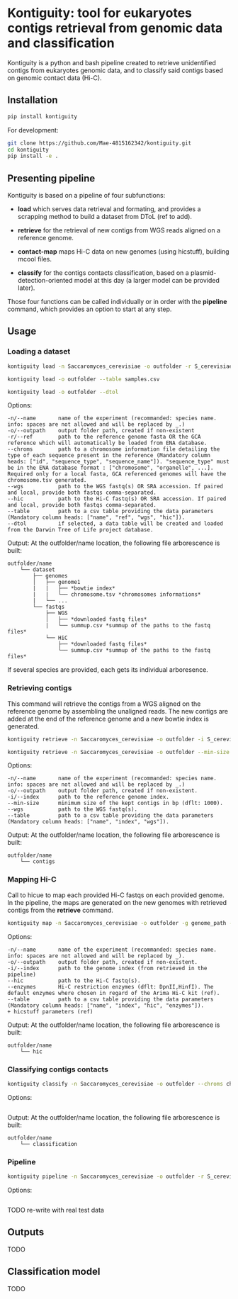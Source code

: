 # Kontiguity: tool for eukaryotes contigs retrieval from genomic data and classification

Kontiguity is a python and bash pipeline created to retrieve unidentified contigs from eukaryotes genomic data, and to classify said contigs based on genomic contact data (Hi-C).

## Installation

```bash
pip install kontiguity
```

For development:

```bash
git clone https://github.com/Mae-4815162342/kontiguity.git
cd kontiguity
pip install -e .
```

## Presenting pipeline

Kontiguity is based on a pipeline of four subfunctions:

- **load** which serves data retrieval and formating, and provides a scrapping method to build a dataset from DToL (ref to add).

- **retrieve** for the retrieval of new contigs from WGS reads aligned on a reference genome.

- **contact-map** maps Hi-C data on new genomes (using hicstuff), building mcool files.

- **classify** for the contigs contacts classification, based on a plasmid-detection-oriented model at this day (a larger model can be provided later).

Those four functions can be called individually or in order with the **pipeline** command, which provides an option to start at any step.

## Usage

### Loading a dataset

```bash
kontiguity load -n Saccaromyces_cerevisiae -o outfolder -r S_cerevisiae.fa --chroms chromosome.tsv --wgs fastq_wgs.fq.gz --hic fastq_R1.fq.gz,fastq_R2.fq.gz

kontiguity load -o outfolder --table samples.csv

kontiguity load -o outfolder --dtol
```

Options:
```
-n/--name       name of the experiment (recommanded: species name. info: spaces are not allowed and will be replaced by _.)
-o/--outpath    output folder path, created if non-existent
-r/--ref        path to the reference genome fasta OR the GCA reference which will automatically be loaded from ENA database.
--chroms        path to a chromosome information file detailing the type of each sequence present in the reference (Mandatory column heads: ["id", "sequence_type", "sequence_name"]). "sequence_type" must be in the ENA database format : ["chromosome", "organelle", ...]. Required only for a local fasta, GCA referenced genomes will have the chromosome.tsv generated.
--wgs           path to the WGS fastq(s) OR SRA accession. If paired and local, provide both fastqs comma-separated.
--hic           path to the Hi-C fastq(s) OR SRA accession. If paired and local, provide both fastqs comma-separated.
--table         path to a csv table providing the data parameters (Mandatory column heads: ["name", "ref", "wgs", "hic"]). 
--dtol          if selected, a data table will be created and loaded from the Darwin Tree of Life project database.
```

Output:
At the outfolder/name location, the following file arborescence is built:
```
outfolder/name
    └── dataset
        ├── genomes
        │   ├── genome1
        |   |   ├── *bowtie index*
        |   |   └── chromosome.tsv *chromosomes informations*
        |   └── ...
        └── fastqs
            ├── WGS
            │   ├── *downloaded fastq files*
            |   └── summup.csv *summup of the paths to the fastq files*
            └── HiC
                ├── *downloaded fastq files*
                └── summup.csv *summup of the paths to the fastq files*
```
If several species are provided, each gets its individual arboresence.

### Retrieving contigs

This command will retrieve the contigs from a WGS aligned on the reference genome by assembling the unaligned reads. The new contigs are added at the end of the reference genome and a new bowtie index is generated.

```bash
kontiguity retrieve -n Saccaromyces_cerevisiae -o outfolder -i S_cerevisiae --wgs fastq_wgs.fq.gz

kontiguity retrieve -n Saccaromyces_cerevisiae -o outfolder --min-size 1500 --table summup.csv
```

Options:
```
-n/--name       name of the experiment (recommanded: species name. info: spaces are not allowed and will be replaced by _.)
-o/--outpath    output folder path, created if non-existent.
-i/--index      path to the reference genome index.
--min-size      minimum size of the kept contigs in bp (dflt: 1000).
--wgs           path to the WGS fastq(s).
--table         path to a csv table providing the data parameters (Mandatory column heads: ["name", "index", "wgs"]). 
```

Output:
At the outfolder/name location, the following file arborescence is built:
```
outfolder/name
    └── contigs
```

### Mapping Hi-C

Call to hicue to map each provided Hi-C fastqs on each provided genome. In the pipeline, the maps are generated on the new genomes with retrieved contigs from the **retrieve** command.

```bash
kontiguity map -n Saccaromyces_cerevisiae -o outfolder -g genome_path --hic fastq_R1.fq.gz,fastq_R2.fq.gz --enzymes DpnII,HinfI
```

Options:
```
-n/--name       name of the experiment (recommanded: species name. info: spaces are not allowed and will be replaced by _).
-o/--outpath    output folder path, created if non-existent.
-i/--index      path to the genome index (from retrieved in the pipeline)
--hic           path to the Hi-C fastq(s).
--enzymes       Hi-C restriction enzymes (dflt: DpnII,HinfI). The default enzymes where chosen in regard of the Arima Hi-C kit (ref).
--table         path to a csv table providing the data parameters (Mandatory column heads: ["name", "index", "hic", "enzymes"]). 
+ hicstuff parameters (ref)
```

Output:
At the outfolder/name location, the following file arborescence is built:
```
outfolder/name
    └── hic
```

### Classifying contigs contacts

```bash
kontiguity classify -n Saccaromyces_cerevisiae -o outfolder --chroms chromosome.tsv --mcool S_cerevisiae_on_genome1.mcool --model regression.hdf5 
```

Options:
```bash
```

Output:
At the outfolder/name location, the following file arborescence is built:
```
outfolder/name
    └── classification
```

### Pipeline

```bash
kontiguity pipeline -n Saccaromyces_cerevisiae -o outfolder -r S_cerevisiae.fa --wgs fastq_wgs.fq.gz --hic fastq_R1.fq.gz,fastq_R2.fq.gz
```

Options:
```bash
```

TODO re-write with real test data

## Outputs

TODO

## Classification model

TODO